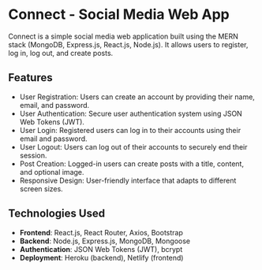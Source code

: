 # Connect - Social Media Web App

Connect is a simple social media web application built using the MERN stack (MongoDB, Express.js, React.js, Node.js). It allows users to register, log in, log out, and create posts.

## Features

- User Registration: Users can create an account by providing their name, email, and password.
- User Authentication: Secure user authentication system using JSON Web Tokens (JWT).
- User Login: Registered users can log in to their accounts using their email and password.
- User Logout: Users can log out of their accounts to securely end their session.
- Post Creation: Logged-in users can create posts with a title, content, and optional image.
- Responsive Design: User-friendly interface that adapts to different screen sizes.

## Technologies Used

- **Frontend**: React.js, React Router, Axios, Bootstrap
- **Backend**: Node.js, Express.js, MongoDB, Mongoose
- **Authentication**: JSON Web Tokens (JWT), bcrypt
- **Deployment**: Heroku (backend), Netlify (frontend)